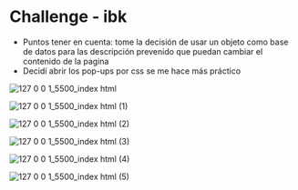 # Challenge - ibk

  * Puntos tener en cuenta: tome la decisión de usar un objeto como base de datos para las descripción prevenido que puedan cambiar el contenido de la pagina
  * Decidí abrir los pop-ups por css se me hace más práctico


![127 0 0 1_5500_index html](https://user-images.githubusercontent.com/42142875/149046349-db425441-38d5-4aa8-8e65-e056af155d1a.png)

![127 0 0 1_5500_index html (1)](https://user-images.githubusercontent.com/42142875/149046433-0171d9c1-90c0-4a87-9099-e0b4d0c27d56.png)

![127 0 0 1_5500_index html (2)](https://user-images.githubusercontent.com/42142875/149046440-10f75ba1-45d7-4566-8c97-3f2ece905493.png)

![127 0 0 1_5500_index html (3)](https://user-images.githubusercontent.com/42142875/149046511-487d1b14-e946-49a7-8b55-6a318d6d7d60.png)

![127 0 0 1_5500_index html (4)](https://user-images.githubusercontent.com/42142875/149046519-e382d410-e689-45e6-8913-c815dafc7b61.png)

![127 0 0 1_5500_index html (5)](https://user-images.githubusercontent.com/42142875/149046557-26132716-8cb2-4394-b6c2-6adf6ee48641.png)
